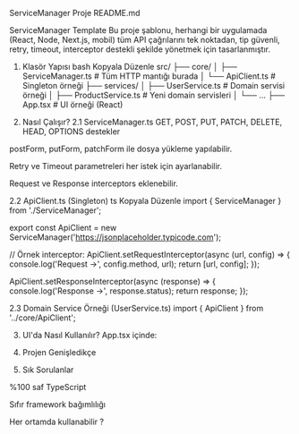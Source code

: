 ServiceManager Proje README.md

ServiceManager Template
Bu proje şablonu, herhangi bir uygulamada (React, Node, Next.js, mobil) tüm API çağrılarını tek noktadan, tip güvenli, retry, timeout, interceptor destekli şekilde yönetmek için tasarlanmıştır.

1. Klasör Yapısı
bash
Kopyala
Düzenle
src/
 ├── core/
 │    ├── ServiceManager.ts    # Tüm HTTP mantığı burada
 │    └── ApiClient.ts         # Singleton örneği
 ├── services/
 │    ├── UserService.ts       # Domain servisi örneği
 │    ├── ProductService.ts    # Yeni domain servisleri
 │    └── ...
 ├── App.tsx                   # UI örneği (React)

2. Nasıl Çalışır?
2.1 ServiceManager.ts
GET, POST, PUT, PATCH, DELETE, HEAD, OPTIONS destekler

postForm, putForm, patchForm ile dosya yükleme yapılabilir.

Retry ve Timeout parametreleri her istek için ayarlanabilir.

Request ve Response interceptors eklenebilir.

2.2 ApiClient.ts (Singleton)
ts
Kopyala
Düzenle
import { ServiceManager } from './ServiceManager';

export const ApiClient = new ServiceManager('https://jsonplaceholder.typicode.com');

// Örnek interceptor:
ApiClient.setRequestInterceptor(async (url, config) => {
  console.log('Request →', config.method, url);
  return [url, config];
});

ApiClient.setResponseInterceptor(async (response) => {
  console.log('Response →', response.status);
  return response;
});

2.3 Domain Service Örneği (UserService.ts)
import { ApiClient } from '../core/ApiClient';

3. UI'da Nasıl Kullanılır?
App.tsx içinde:


4. Projen Genişledikçe


5. Sık Sorulanlar

%100 saf TypeScript

Sıfır framework bağımlılığı

Her ortamda kullanabilir ? 